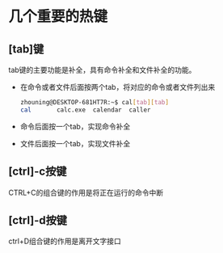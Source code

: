# 几个重要的热键

## [tab]键

tab键的主要功能是补全，具有命令补全和文件补全的功能。

* 在命令或者文件后面按两个tab，将对应的命令或者文件列出来

  ```sh
  zhouning@DESKTOP-681HT7R:~$ cal[tab][tab]
  cal       calc.exe  calendar  caller
  ```

* 命令后面按一个tab，实现命令补全

* 文件后面按一个tab，实现文件补全

## [ctrl]-c按键

CTRL+C的组合键的作用是将正在运行的命令中断

## [ctrl]-d按键

ctrl+D组合键的作用是离开文字接口